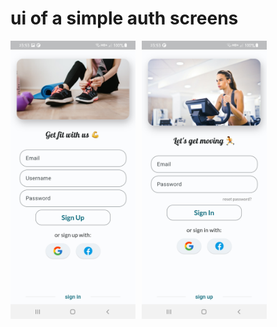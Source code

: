 # ui of a simple auth screens


<div style="display: flex; flex-wrap: wrap;">
  <img src="assets/Screenshot_20231116-235306.jpg" style="max-width: 200px; width: 50%; margin-right: 10px;" />
  <img src="assets/Screenshot_20231116-235302.jpg" style="max-width: 200px; width: 50%;" />
</div>
